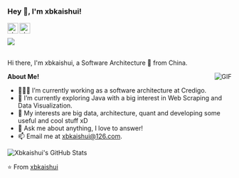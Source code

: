 <!-- <h3 title="hehehe"> Hi there! 👋</h3> -->
<h3 title="hehehe"> Hey 👋, I'm xbkaishui!</h3>

<a href="https://www.linkedin.com/in/bing-xing-40545263/">
  <img align="left" alt="xbkaishui's LinkdeIn" width="24px" src="https://cdn.jsdelivr.net/npm/simple-icons@v3/icons/linkedin.svg" />
</a>
<a href="https://www.facebook.com/xbkaishui1">
  <img align="left" alt="xbkaishui's Instagram" width="24px" src="https://cdn.jsdelivr.net/npm/simple-icons@v3/icons/facebook.svg" />
</a>
<br />
<br/>
<img src="https://komarev.com/ghpvc/?username=xbkaishui&color=blueviolet">
<br />
<br />

Hi there, I'm xbkaishui, a Software Architecture 🚀 from China.

<img align="right" alt="GIF" src="https://i.pinimg.com/originals/e4/26/70/e426702edf874b181aced1e2fa5c6cde.gif" />

**About Me!**

- 👨🏽‍💻 I’m currently working as a software architecture at Credigo.
- 🌱 I’m currently exploring Java with a big interest in Web Scraping and Data Visualization. 
- 🤔 My interests are big data, architecture, quant and developing some useful and cool stuff xD
- 💬 Ask me about anything, I love to answer!
- 📫 Email me at [xbkaishui@126.com](mailto:xbkaishui@126.com).

<img src="https://github-readme-stats.vercel.app/api?username=xbkaishui&show_icons=true&hide_border=true&count_private=true&theme=shades-of-purple&icon_color=fad000" alt="Xbkaishui's GitHub Stats">

⭐️ From [xbkaishui](https://github.com/xbkaishui)
